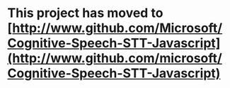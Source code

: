 **This project has moved to [http://www.github.com/Microsoft/Cognitive-Speech-STT-Javascript](http://www.github.com/microsoft/Cognitive-Speech-STT-Javascript)**
==================

